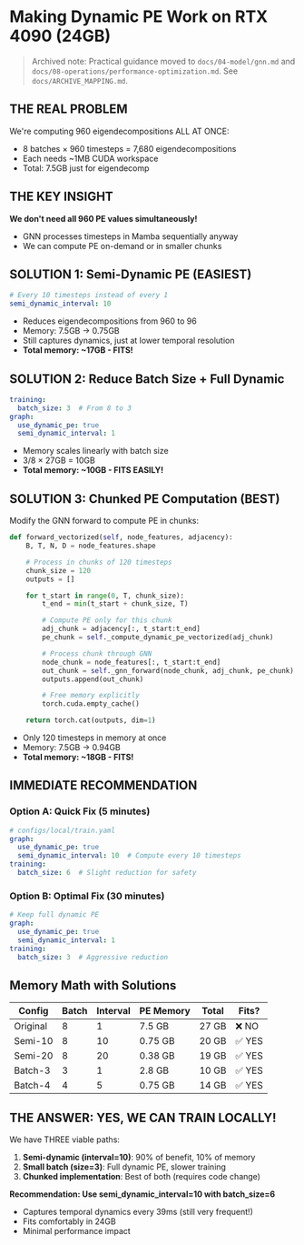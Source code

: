 # Making Dynamic PE Work on RTX 4090 (24GB)

> Archived note: Practical guidance moved to `docs/04-model/gnn.md` and
> `docs/08-operations/performance-optimization.md`. See `docs/ARCHIVE_MAPPING.md`.

## THE REAL PROBLEM
We're computing 960 eigendecompositions ALL AT ONCE:
- 8 batches × 960 timesteps = 7,680 eigendecompositions
- Each needs ~1MB CUDA workspace
- Total: 7.5GB just for eigendecomp

## THE KEY INSIGHT
**We don't need all 960 PE values simultaneously!**
- GNN processes timesteps in Mamba sequentially anyway
- We can compute PE on-demand or in smaller chunks

## SOLUTION 1: Semi-Dynamic PE (EASIEST)
```yaml
# Every 10 timesteps instead of every 1
semi_dynamic_interval: 10
```
- Reduces eigendecompositions from 960 to 96
- Memory: 7.5GB → 0.75GB
- Still captures dynamics, just at lower temporal resolution
- **Total memory: ~17GB - FITS!**

## SOLUTION 2: Reduce Batch Size + Full Dynamic
```yaml
training:
  batch_size: 3  # From 8 to 3
graph:
  use_dynamic_pe: true
  semi_dynamic_interval: 1
```
- Memory scales linearly with batch size
- 3/8 × 27GB = 10GB
- **Total memory: ~10GB - FITS EASILY!**

## SOLUTION 3: Chunked PE Computation (BEST)
Modify the GNN forward to compute PE in chunks:

```python
def forward_vectorized(self, node_features, adjacency):
    B, T, N, D = node_features.shape

    # Process in chunks of 120 timesteps
    chunk_size = 120
    outputs = []

    for t_start in range(0, T, chunk_size):
        t_end = min(t_start + chunk_size, T)

        # Compute PE only for this chunk
        adj_chunk = adjacency[:, t_start:t_end]
        pe_chunk = self._compute_dynamic_pe_vectorized(adj_chunk)

        # Process chunk through GNN
        node_chunk = node_features[:, t_start:t_end]
        out_chunk = self._gnn_forward(node_chunk, adj_chunk, pe_chunk)
        outputs.append(out_chunk)

        # Free memory explicitly
        torch.cuda.empty_cache()

    return torch.cat(outputs, dim=1)
```
- Only 120 timesteps in memory at once
- Memory: 7.5GB → 0.94GB
- **Total memory: ~18GB - FITS!**

## IMMEDIATE RECOMMENDATION

### Option A: Quick Fix (5 minutes)
```yaml
# configs/local/train.yaml
graph:
  use_dynamic_pe: true
  semi_dynamic_interval: 10  # Compute every 10 timesteps
training:
  batch_size: 6  # Slight reduction for safety
```

### Option B: Optimal Fix (30 minutes)
```yaml
# Keep full dynamic PE
graph:
  use_dynamic_pe: true
  semi_dynamic_interval: 1
training:
  batch_size: 3  # Aggressive reduction
```

## Memory Math with Solutions

| Config | Batch | Interval | PE Memory | Total | Fits? |
|--------|-------|----------|-----------|-------|-------|
| Original | 8 | 1 | 7.5 GB | 27 GB | ❌ NO |
| Semi-10 | 8 | 10 | 0.75 GB | 20 GB | ✅ YES |
| Semi-20 | 8 | 20 | 0.38 GB | 19 GB | ✅ YES |
| Batch-3 | 3 | 1 | 2.8 GB | 10 GB | ✅ YES |
| Batch-4 | 4 | 5 | 0.75 GB | 14 GB | ✅ YES |

## THE ANSWER: YES, WE CAN TRAIN LOCALLY!

We have THREE viable paths:
1. **Semi-dynamic (interval=10)**: 90% of benefit, 10% of memory
2. **Small batch (size=3)**: Full dynamic PE, slower training
3. **Chunked implementation**: Best of both (requires code change)

**Recommendation: Use semi_dynamic_interval=10 with batch_size=6**
- Captures temporal dynamics every 39ms (still very frequent!)
- Fits comfortably in 24GB
- Minimal performance impact
